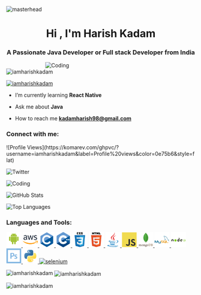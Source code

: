 ![masterhead](https://encrypted-tbn0.gstatic.com/images?q=tbn:ANd9GcQ-AD-tjflTA7OBb9wZWoV4XElmHb5m-MUeMg&usqp=CAU)
<h1 align="center">Hi , I'm Harish Kadam</h1>

<h3 align="center">A Passionate Java Developer or Full stack Developer from India</h3>

<img align="right" alt="Coding" width="400" src="https://encrypted-tbn0.gstatic.com/images?q=tbn:ANd9GcSo-6H4WREiWvqm12q0XGWa1AGyyHTe9s4fdw&usqp=CAU">

<p align="left"> <img src="https://komarev.com/ghpvc/?username=iamharishkadam&label=Profile%20views&color=0e75b6&style=flat" alt="iamharishkadam" /> </p>

<p align="left"> <a href="https://twitter.com/iamharishkadam" target="blank"><img src="https://img.shields.io/twitter/follow/iamharishkadam?logo=twitter&style=for-the-badge" alt="iamharishkadam" /></a> </p>

-  I’m currently learning **React Native**

-  Ask me about **Java**

-  How to reach me **kadamharish98@gmail.com**

<h3 align="left">Connect with me:</h3>
<p align="left">
![Profile Views](https://komarev.com/ghpvc/?username=iamharishkadam&label=Profile%20views&color=0e75b6&style=flat)

![Twitter](https://img.shields.io/twitter/follow/iamharishkadam?logo=twitter&style=for-the-badge)

![Coding](https://encrypted-tbn0.gstatic.com/images?q=tbn:ANd9GcSo-6H4WREiWvqm12q0XGWa1AGyyHTe9s4fdw&usqp=CAU)

![GitHub Stats](https://github-readme-stats.vercel.app/api?username=iamharishkadam&show_icons=true&locale=en)

![Top Languages](https://github-readme-stats.vercel.app/api/top-langs?username=iamharishkadam&show_icons=true&locale=en&layout=compact)
</p>

<h3 align="left">Languages and Tools:</h3>
<p align="left"> <a href="https://developer.android.com" target="_blank" rel="noreferrer"> <img src="https://raw.githubusercontent.com/devicons/devicon/master/icons/android/android-original-wordmark.svg" alt="android" width="40" height="40"/> </a> <a href="https://aws.amazon.com" target="_blank" rel="noreferrer"> <img src="https://raw.githubusercontent.com/devicons/devicon/master/icons/amazonwebservices/amazonwebservices-original-wordmark.svg" alt="aws" width="40" height="40"/> </a> <a href="https://www.cprogramming.com/" target="_blank" rel="noreferrer"> <img src="https://raw.githubusercontent.com/devicons/devicon/master/icons/c/c-original.svg" alt="c" width="40" height="40"/> </a> <a href="https://www.w3schools.com/cpp/" target="_blank" rel="noreferrer"> <img src="https://raw.githubusercontent.com/devicons/devicon/master/icons/cplusplus/cplusplus-original.svg" alt="cplusplus" width="40" height="40"/> </a> <a href="https://www.w3schools.com/css/" target="_blank" rel="noreferrer"> <img src="https://raw.githubusercontent.com/devicons/devicon/master/icons/css3/css3-original-wordmark.svg" alt="css3" width="40" height="40"/> </a> <a href="https://www.w3.org/html/" target="_blank" rel="noreferrer"> <img src="https://raw.githubusercontent.com/devicons/devicon/master/icons/html5/html5-original-wordmark.svg" alt="html5" width="40" height="40"/> </a> <a href="https://www.java.com" target="_blank" rel="noreferrer"> <img src="https://raw.githubusercontent.com/devicons/devicon/master/icons/java/java-original.svg" alt="java" width="40" height="40"/> </a> <a href="https://developer.mozilla.org/en-US/docs/Web/JavaScript" target="_blank" rel="noreferrer"> <img src="https://raw.githubusercontent.com/devicons/devicon/master/icons/javascript/javascript-original.svg" alt="javascript" width="40" height="40"/> </a> <a href="https://www.mongodb.com/" target="_blank" rel="noreferrer"> <img src="https://raw.githubusercontent.com/devicons/devicon/master/icons/mongodb/mongodb-original-wordmark.svg" alt="mongodb" width="40" height="40"/> </a> <a href="https://www.mysql.com/" target="_blank" rel="noreferrer"> <img src="https://raw.githubusercontent.com/devicons/devicon/master/icons/mysql/mysql-original-wordmark.svg" alt="mysql" width="40" height="40"/> </a> <a href="https://nodejs.org" target="_blank" rel="noreferrer"> <img src="https://raw.githubusercontent.com/devicons/devicon/master/icons/nodejs/nodejs-original-wordmark.svg" alt="nodejs" width="40" height="40"/> </a> <a href="https://www.photoshop.com/en" target="_blank" rel="noreferrer"> <img src="https://raw.githubusercontent.com/devicons/devicon/master/icons/photoshop/photoshop-line.svg" alt="photoshop" width="40" height="40"/> </a> <a href="https://www.python.org" target="_blank" rel="noreferrer"> <img src="https://raw.githubusercontent.com/devicons/devicon/master/icons/python/python-original.svg" alt="python" width="40" height="40"/> </a> <a href="https://www.selenium.dev" target="_blank" rel="noreferrer"> <img src="https://raw.githubusercontent.com/detain/svg-logos/780f25886640cef088af994181646db2f6b1a3f8/svg/selenium-logo.svg" alt="selenium" width="40" height="40"/> </a> </p>

<p><img align="left" src="https://github-readme-stats.vercel.app/api/top-langs?username=iamharishkadam&show_icons=true&locale=en&layout=compact" alt="iamharishkadam" /></p>

<p>&nbsp;<img align="center" src="https://github-readme-stats.vercel.app/api?username=iamharishkadam&show_icons=true&locale=en" alt="iamharishkadam" /></p>

<p><img align="center" src="https://github-readme-streak-stats.herokuapp.com/?user=iamharishkadam&" alt="iamharishkadam" /></p>
